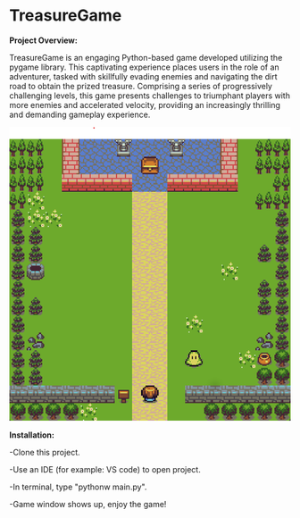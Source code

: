 
# TreasureGame

<b>Project Overview:</b>
<p>
TreasureGame is an engaging Python-based game developed utilizing the pygame library. This captivating experience places users in the role of an adventurer, tasked with skillfully evading enemies and navigating the 
  dirt road to obtain the prized 
  treasure. Comprising a series of progressively challenging levels, this game presents challenges to triumphant players with more enemies and accelerated velocity, providing an increasingly thrilling and demanding gameplay experience.
  
![](asset/TreasureGame.png)
  
  
</p>

<b>Installation:</b>
<p>
  -Clone this project.
</p>  
<p>
  -Use an IDE (for example: VS code) to open project.
</p>  
  -In terminal, type "pythonw main.py".
<p>
  -Game window shows up, enjoy the game!
</p>


